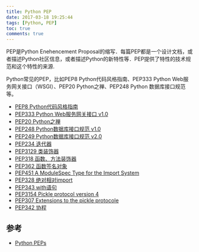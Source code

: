 ```yaml
---
title: Python PEP
date: 2017-03-18 19:25:44
tags: [Python, PEP]
toc: true
comments: true
---
```


PEP是Python Enehencement Proposal的缩写．每篇PEP都是一个设计文档，或者描述Python社区信息，或者描述Python的新特性等．PEP提供了特性的技术规范和这个特性的来源.

Python常见的PEP，比如PEP8 Python代码风格指南、PEP333 Python Web服务网关接口（WSGI）、PEP20 Python之禅、PEP248 Python 数据库接口规范等。

- [PEP8 Python代码风格指南](https://www.python.org/dev/peps/pep-0008/)
- [PEP333 Python Web服务网关接口 v1.0](https://www.python.org/dev/peps/pep-0333/)
- [PEP20 Python之禅](https://www.python.org/dev/peps/pep-0020/)
- [PEP248 Python数据库接口规范 v1.0](https://www.python.org/dev/peps/pep-0248/)
- [PEP249 Python数据库接口规范 v2.0](https://www.python.org/dev/peps/pep-0249/)
- [PEP234 迭代器](https://www.python.org/dev/peps/pep-0234/)
- [PEP3129 类装饰器](https://www.python.org/dev/peps/pep-3129/)
- [PEP318 函数、方法装饰器](https://www.python.org/dev/peps/pep-0318/)
- [PEP362 函数签名对象](https://www.python.org/dev/peps/pep-0362/)
- [PEP451 A ModuleSpec Type for the Import System](https://www.python.org/dev/peps/pep-0451/)
- [PEP328 绝对相对import](https://www.python.org/dev/peps/pep-0328/)
- [PEP343 with语句](https://www.python.org/dev/peps/pep-0343/)
- [PEP3154 Pickle protocol version 4](https://www.python.org/dev/peps/pep-3154/)
- [PEP307 Extensions to the pickle protocole](https://www.python.org/dev/peps/pep-0307/)
- [PEP342 协程](https://www.python.org/dev/peps/pep-0342/)

 ## 参考

* [Python PEPs](https://www.python.org/dev/peps/)